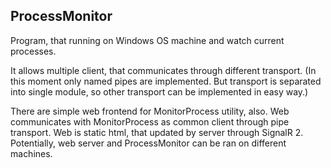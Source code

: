 ## ProcessMonitor

Program, that running on Windows OS machine and watch current processes.

It allows multiple client, that communicates through different transport.
(In this moment only named pipes are implemented. But transport is separated into single module, 
so other transport can be implemented in easy way.)

There are simple web frontend for MonitorProcess utility, also.
Web communicates with MonitorProcess as common client through pipe transport.
Web is static html, that updated by server through SignalR 2.
Potentially, web server and ProcessMonitor can be ran on different machines.